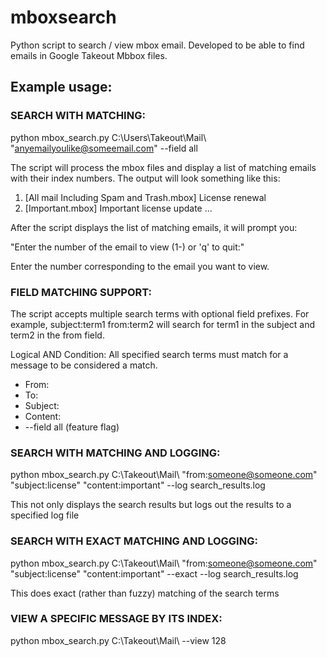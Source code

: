 # mboxsearch
Python script to search / view mbox email. Developed to be able to find emails in Google Takeout Mbbox files.

## Example usage:

### SEARCH WITH MATCHING:

python mbox_search.py C:\Users\Takeout\Mail\ "anyemailyoulike@someemail.com" --field all


The script will process the mbox files and display a list of matching emails with their index numbers. The output will look something like this:

1. [All mail Including Spam and Trash.mbox] License renewal
2. [Important.mbox] Important license update
...


After the script displays the list of matching emails, it will prompt you:

"Enter the number of the email to view (1-<number of matches>) or 'q' to quit:"

Enter the number corresponding to the email you want to view. 

### FIELD MATCHING SUPPORT:

The script  accepts multiple search terms with optional field prefixes. For example, subject:term1 from:term2 will search for term1 in the subject and term2 in the from field.

Logical AND Condition: All specified search terms must match for a message to be considered a match.



- From:
- To:
- Subject:
- Content:
- --field all (feature flag)


### SEARCH WITH MATCHING AND LOGGING:

python mbox_search.py C:\Takeout\Mail\ "from:someone@someone.com" "subject:license" "content:important" --log search_results.log

This not only displays the search results but logs out the results to a specified log file

### SEARCH WITH EXACT MATCHING AND LOGGING:

python mbox_search.py C:\Takeout\Mail\ "from:someone@someone.com" "subject:license" "content:important" --exact --log search_results.log

This does exact (rather than fuzzy) matching of the search terms

### VIEW A SPECIFIC MESSAGE BY ITS INDEX:

python mbox_search.py C:\Takeout\Mail\ --view 128
